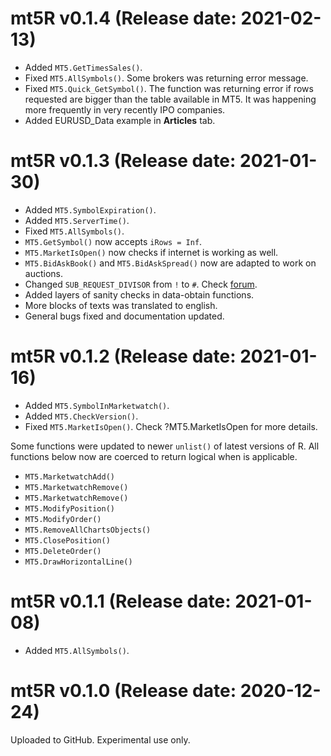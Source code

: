 mt5R v0.1.4 (Release date: 2021-02-13)
==============

* Added `MT5.GetTimesSales()`.
* Fixed `MT5.AllSymbols()`. Some brokers was returning error message.
* Fixed `MT5.Quick_GetSymbol()`. The function was returning error if rows requested are bigger than the table available in MT5. It was happening more frequently in very recently IPO companies.
* Added EURUSD_Data example in **Articles** tab.

mt5R v0.1.3 (Release date: 2021-01-30)
==============

* Added `MT5.SymbolExpiration()`.
* Added `MT5.ServerTime()`.
* Fixed `MT5.AllSymbols()`.
* `MT5.GetSymbol()` now accepts `iRows = Inf`.
* `MT5.MarketIsOpen()` now checks if internet is working as well.
* `MT5.BidAskBook()` and `MT5.BidAskSpread()` now are adapted to work on auctions.
* Changed `SUB_REQUEST_DIVISOR` from `!` to `#`. Check [forum](https://github.com/Kinzel/mt5R/discussions/6).
* Added layers of sanity checks in data-obtain functions.
* More blocks of texts was translated to english.
* General bugs fixed and documentation updated.

mt5R v0.1.2 (Release date: 2021-01-16)
==============

* Added `MT5.SymbolInMarketwatch()`.
* Added `MT5.CheckVersion()`.
* Fixed `MT5.MarketIsOpen()`. Check ?MT5.MarketIsOpen for more details.

Some functions were updated to newer `unlist()` of latest versions of R. All functions below now are coerced to return logical when is applicable.

* `MT5.MarketwatchAdd()`
* `MT5.MarketwatchRemove()`
* `MT5.MarketwatchRemove()`
* `MT5.ModifyPosition()`
* `MT5.ModifyOrder()`
* `MT5.RemoveAllChartsObjects()`
* `MT5.ClosePosition()`
* `MT5.DeleteOrder()`
* `MT5.DrawHorizontalLine()`


mt5R v0.1.1 (Release date: 2021-01-08)
==============

* Added `MT5.AllSymbols()`.

mt5R v0.1.0 (Release date: 2020-12-24)
==============

Uploaded to GitHub. Experimental use only.
